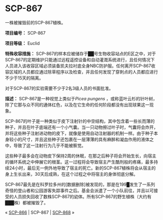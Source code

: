 # SCP-867
                        




一株被摧毁前的SCP-867植株。



**项目编号：** SCP-867

**项目等级：** Euclid

**特殊收容措施：** SCP-867的样本应被储存于██号生物收容站点的E区之中，对于SCP-867的定期维护只能通过远程遥控设备和自动灌溉系统进行，且任何情况下人员进入该收容区域必须装备凯夫拉衬底全身NBC防护服。任何离开SCP-867收容区域的人员都应通过除草程序以及检查，并且任何发现了穿刺点的人员都应进行不少于15天的隔离。

对于SCP-867的实验需要不少于2名3级人员的书面批准。

**描述：** SCP-867是一种视觉上类似于*Picea pungens* ，或称蓝叶云杉的针叶树，除了它那与众不同的通体红色，以及在它生命的任何阶段都没有出现球果这一现象。

SCP-867的叶子是一种类似于皮下注射针的中空结构，其中包含着一些长而薄的种子，并且在叶子底端还有一个小气囊。当一只动物擦过叶子时，气囊将会炸开，并将这些种子注射进动物的皮下，就像是使用自动注射器的机制一样。由于种子本身较小的尺寸，并且这些种子还包裹在一层薄薄的具有麻醉和凝血作用的液体之中，导致了这一注射行为几乎不能被察觉。

这些种子最多会在动物皮下保持2周的休眠，在那之后种子将会开始生长，向宿主的循环系统之中伸展它的根茎。这一过程将会导致宿主产生酷刑般的疼痛，最多持续24小时，最后无一例外地导致了宿主的死亡。新的SCP-867植株将会从宿主的身上生长出来，30天后成熟，在这个过程之中将宿主的身体彻底分解。

SCP-867最先是在科罗拉多州的[数据删除]被发现的，那是在199█发生了一系列奇怪的登山者和公园游客失踪事件之后。基金会派遣了一个小队前往，并且以可接受的人员损失回收了数株SCP-867的幼体。所有SCP-867的野生植株（大约有███株）都被摧毁了。



« [SCP-866](/scp-866) | SCP-867 | [SCP-868](/scp-868) »





                    
